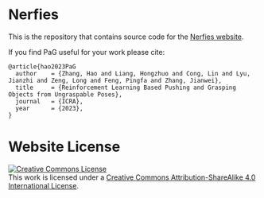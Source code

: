 # Nerfies

This is the repository that contains source code for the [Nerfies website](https://nerfies.github.io).

If you find PaG useful for your work please cite:
```
@article{hao2023PaG
  author    = {Zhang, Hao and Liang, Hongzhuo and Cong, Lin and Lyu, Jianzhi and Zeng, Long and Feng, Pingfa and Zhang, Jianwei},
  title     = {Reinforcement Learning Based Pushing and Grasping Objects from Ungraspable Poses},
  journal   = {ICRA},
  year      = {2023},
}
```

# Website License
<a rel="license" href="http://creativecommons.org/licenses/by-sa/4.0/"><img alt="Creative Commons License" style="border-width:0" src="https://i.creativecommons.org/l/by-sa/4.0/88x31.png" /></a><br />This work is licensed under a <a rel="license" href="http://creativecommons.org/licenses/by-sa/4.0/">Creative Commons Attribution-ShareAlike 4.0 International License</a>.